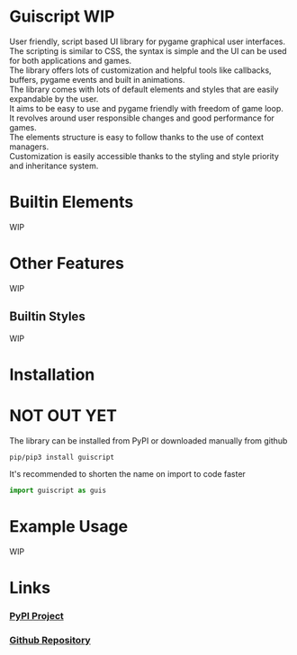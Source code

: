 # Guiscript WIP

User friendly, script based UI library for pygame graphical user interfaces.<br>
The scripting is similar to CSS, the syntax is simple and the UI can be used for both applications and games.<br>
The library offers lots of customization and helpful tools like callbacks, buffers, pygame events and built in animations.<br>
The library comes with lots of default elements and styles that are easily expandable by the user.<br>
It aims to be easy to use and pygame friendly with freedom of game loop.<br>
It revolves around user responsible changes and good performance for games.<br>
The elements structure is easy to follow thanks to the use of context managers.<br>
Customization is easily accessible thanks to the styling and style priority and inheritance system.

# Builtin Elements
WIP

# Other Features
WIP

## Builtin Styles
WIP

# Installation
# NOT OUT YET
The library can be installed from PyPI or downloaded manually from github
```
pip/pip3 install guiscript
```
It's recommended to shorten the name on import to code faster
```py
import guiscript as guis
```

# Example Usage
WIP

# Links
### [PyPI Project](https://pypi.org/project/guiscript/)
### [Github Repository](https://github.com/Damus666/Guiscript)